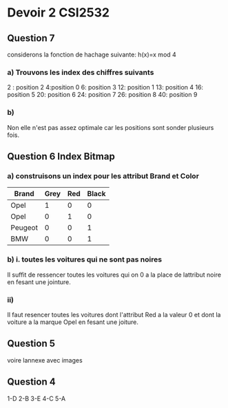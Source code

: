 # Devoir 2 CSI2532

## Question 7
considerons la fonction de hachage suivante: h(x)=x mod 4
### a) Trouvons les index des chiffres suivants
2 : position 2
4:position 0
6: position 3
12: position 1
13: position 4
16: position 5
20: position 6
24: position 7
26: position 8
40: position 9

### b)
Non elle n'est pas assez optimale car les positions sont sonder plusieurs fois.


## Question 6 Index Bitmap

### a) construisons un index pour les attribut Brand et Color
|Brand | Grey|Red|Black|
|------|-------|----|---|
|Opel|1|0|0|
|Opel|0|1|0|
|Peugeot|0|0|1|
|BMW|0|0|1|

### b) i. toutes les voitures qui ne sont pas noires
Il suffit de ressencer toutes les voitures qui on 0 a la place de lattribut noire en fesant une jointure.

### ii)
Il faut resencer toutes les voitures dont l'attribut Red a la valeur 0 et dont la voiture a la marque Opel en fesant une joiture.

## Question 5
voire lannexe avec images

## Question 4
 1-D
 2-B
 3-E
 4-C
 5-A
